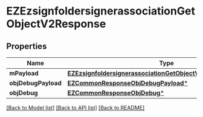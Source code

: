 # EZEzsignfoldersignerassociationGetObjectV2Response

## Properties
Name | Type | Description | Notes
------------ | ------------- | ------------- | -------------
**mPayload** | [**EZEzsignfoldersignerassociationGetObjectV2ResponseMPayload***](EZEzsignfoldersignerassociationGetObjectV2ResponseMPayload.md) |  | 
**objDebugPayload** | [**EZCommonResponseObjDebugPayload***](EZCommonResponseObjDebugPayload.md) |  | [optional] 
**objDebug** | [**EZCommonResponseObjDebug***](EZCommonResponseObjDebug.md) |  | [optional] 

[[Back to Model list]](../README.md#documentation-for-models) [[Back to API list]](../README.md#documentation-for-api-endpoints) [[Back to README]](../README.md)


